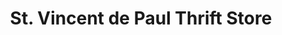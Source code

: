 ---
title: "St. Vincent de Paul Thrift Store"
url: /fairview-heights/st-vincent-de-paul-thrift-store/
shop: charity
---